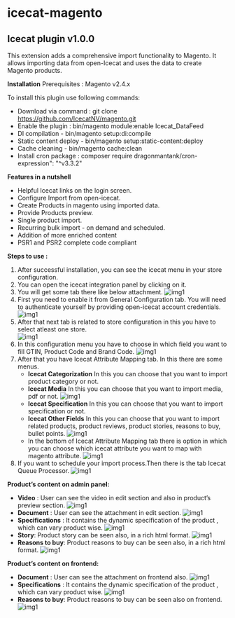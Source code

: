 # icecat-magento

## Icecat plugin v1.0.0

This extension adds a comprehensive import functionality to Magento. It allows importing data from open-Icecat and uses the data to create Magento products.


**Installation**
Prerequisites : 
	Magento v2.4.x

To install this plugin use following commands:
- Download via command : git clone https://github.com/IcecatNV/magento.git
- Enable the plugin : bin/magento module:enable Icecat_DataFeed
- DI compilation - bin/magento setup:di:compile
- Static content deploy - bin/magento setup:static-content:deploy
- Cache cleaning - bin/magento cache:clean
- Install cron package : composer require dragonmantank/cron-expression": "^v3.3.2"

**Features in a nutshell**
- Helpful Icecat links on the login screen.
- Configure Import from open-icecat.
- Create Products in magento using imported data.
- Provide Products preview.
- Single product import.
- Recurring bulk import - on demand and scheduled.
- Addition of more enriched content
- PSR1 and PSR2 complete code compliant

**Steps to use :**
1. After successful installation, you can see the icecat menu in your store configuration.
2. You can open the icecat integration panel by clicking on it.
3. You will get some tab there like below attachment.
    ![img1](./doc/images/1.png)
4. First you need to enable it from General Configuration tab. You will need to authenticate yourself by providing open-icecat account credentials.
    ![img1](./doc/images/2.png)
5. After that next tab is related to store configuration in this you have to select atleast one store.   
    ![img1](./doc/images/4.png)
6. In this configuration menu you have to choose in which field you want to fill GTIN, Product Code and Brand Code.
    ![img1](./doc/images/5.png)
7. After that you have Icecat Attribute Mapping tab. In this there are some menus.
    - **Icecat Categorization** In this you can choose that you want to import product category or not.
    - **Icecat Media** In this you can choose that you want to import media, pdf or not.
    ![img1](./doc/images/6.png)
    - **Icecat Specification** In this you can choose that you want to import specification or not.
    - **Icecat Other Fields** In this you can choose that you want to import related products, product reviews, product stories, reasons to buy, bullet points.
    ![img1](./doc/images/7.png)
    - In the bottom of Icecat Attribute Mapping tab there is option in which you can choose which icecat attribute you want to map with magento attribute.
    ![img1](./doc/images/8.png)
8. If you want to schedule your import process.Then there is the tab Icecat Queue Processor.
    ![img1](./doc/images/3.png)

**Product’s content on admin panel:**

- **Video** : User can see the video in edit section and also in product’s preview section.
    ![img1](./doc/images/video.png)
- **Document** : User can see the attachment in edit section.
    ![img1](./doc/images/document.png)    
- **Specifications** : It contains the dynamic specification of the product , which can vary product wise.
    ![img1](./doc/images/specification.png)    
- **Story**: Product story can be seen also, in a rich html format.
    ![img1](./doc/images/story.png)
- **Reasons to buy**: Product reasons to buy can be seen also, in a rich html format.
    ![img1](./doc/images/reason.png)

**Product’s content on frontend:**

- **Document** : User can see the attachment on frontend also.
    ![img1](./doc/images/f_document.png)    
- **Specifications** : It contains the dynamic specification of the product , which can vary product wise.
    ![img1](./doc/images/f_specification.png)    
- **Reasons to buy**: Product reasons to buy can be seen also on frontend.
    ![img1](./doc/images/f_reason.png)
